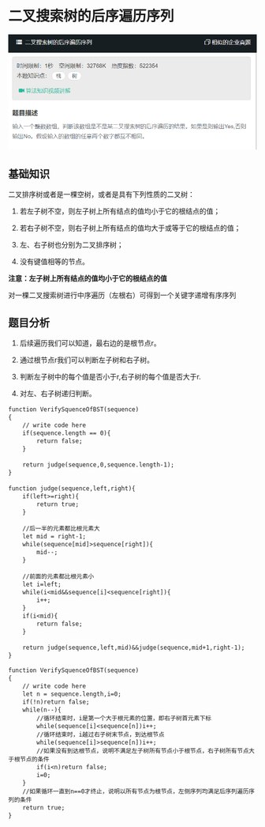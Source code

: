 # 二叉搜索树的后序遍历序列
![](img/二叉搜索树的后序遍历序列.png)  
  

## 基础知识
二叉排序树或者是一棵空树，或者是具有下列性质的二叉树：

1. 若左子树不空，则左子树上所有结点的值均小于它的根结点的值；

2. 若右子树不空，则右子树上所有结点的值均大于或等于它的根结点的值；

3. 左、右子树也分别为二叉排序树；

4. 没有键值相等的节点。

**注意：左子树上所有结点的值均小于它的根结点的值**

对一棵二叉搜索树进行中序遍历（左根右）可得到一个关键字递增有序序列

## 题目分析
1. 后续遍历我们可以知道，最右边的是根节点r。

2. 通过根节点r我们可以判断左子树和右子树。

3. 判断左子树中的每个值是否小于r,右子树的每个值是否大于r.

4. 对左、右子树递归判断。
```
function VerifySquenceOfBST(sequence)
{
    // write code here
    if(sequence.length == 0){
        return false;
    }
    
    return judge(sequence,0,sequence.length-1);
}

function judge(sequence,left,right){
    if(left>=right){
        return true;
    }
    
    //后一半的元素都比根元素大
    let mid = right-1;
    while(sequence[mid]>sequence[right]){
        mid--;
    }
    
    //前面的元素都比根元素小
    let i=left;
    while(i<mid&&sequence[i]<sequence[right]){
        i++;
    }
    if(i<mid){
        return false;
    }
     
    return judge(sequence,left,mid)&&judge(sequence,mid+1,right-1);
}
```

```
function VerifySquenceOfBST(sequence)
{
    // write code here
    let n = sequence.length,i=0;
    if(!n)return false;
    while(n--){
        //循环结束时，i是第一个大于根元素的位置，即右子树首元素下标
        while(sequence[i]<sequence[n])i++;
        //循环结束时，i越过右子树末节点，到达根节点
        while(sequence[i]>sequence[n])i++;
        //如果没有到达根节点，说明不满足左子树所有节点小于根节点，右子树所有节点大于根节点的条件
        if(i<n)return false;
        i=0;
    }
    //如果循环一直到n==0才终止，说明以所有节点为根节点，左侧序列均满足后序列遍历序列的条件
    return true;
}
```